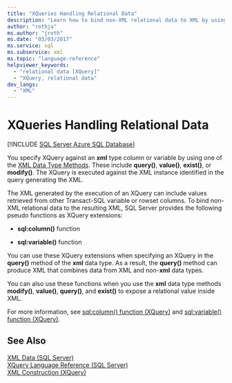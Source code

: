 ```yaml
---
title: "XQueries Handling Relational Data"
description: "Learn how to bind non-XML relational data to XML by using the XQuery extensions sql:column() and sql:variable()."
author: "rothja"
ms.author: "jroth"
ms.date: "03/03/2017"
ms.service: sql
ms.subservice: xml
ms.topic: "language-reference"
helpviewer_keywords:
  - "relational data [XQuery]"
  - "XQuery, relational data"
dev_langs:
  - "XML"
---
```

# XQueries Handling Relational Data
[!INCLUDE [SQL Server Azure SQL Database](../includes/applies-to-version/sqlserver.md)]

  You specify XQuery against an **xml** type column or variable by using one of the [XML Data Type Methods](../t-sql/xml/xml-data-type-methods.md). These include **query()**, **value()**, **exist()**, or **modify()**. The XQuery is executed against the XML instance identified in the query generating the XML.  
  
 The XML generated by the execution of an XQuery can include values retrieved from other Transact-SQL variable or rowset columns. To bind non-XML relational data to the resulting XML, SQL Server provides the following pseudo functions as XQuery extensions:  
  
-   **sql:column()** function  
  
-   **sql:variable()** function  
  
 You can use these XQuery extensions when specifying an XQuery in the **query()** method of the **xml** data type. As a result, the **query()** method can produce XML that combines data from XML and non-**xml** data types.  
  
 You can also use these functions when you use the **xml** data type methods **modify()**, **value()**, **query()**, and **exist()** to expose a relational value inside XML.  
  
 For more information, see [sql:column() function (XQuery)](../xquery/xquery-extension-functions-sql-column.md) and [sql:variable() function (XQuery)](../xquery/xquery-extension-functions-sql-variable.md).  
  
## See Also  
 [XML Data &#40;SQL Server&#41;](../relational-databases/xml/xml-data-sql-server.md)   
 [XQuery Language Reference &#40;SQL Server&#41;](../xquery/xquery-language-reference-sql-server.md)   
 [XML Construction &#40;XQuery&#41;](../xquery/xml-construction-xquery.md)  
  
  
